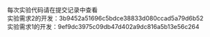 每次实验代码请在提交记录中查看<br />
实验需求2的开发：3b9452a51696c5bdce38833d080ccad5a79d6b52<br />
实验需求1的开发：9ef9dc3975c09db47d402a9dc816a5b13e56c264
